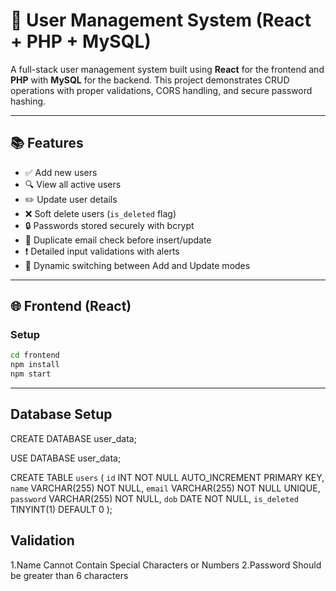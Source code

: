 # 👥 User Management System (React + PHP + MySQL)
A full-stack user management system built using **React** for the frontend and **PHP** with **MySQL** for the backend. This project demonstrates CRUD operations with proper validations, CORS handling, and secure password hashing.

---

## 📚 Features

- ✅ Add new users
- 🔍 View all active users
- ✏️ Update user details
- ❌ Soft delete users (`is_deleted` flag)
- 🔒 Passwords stored securely with bcrypt
- 📧 Duplicate email check before insert/update
- ❗ Detailed input validations with alerts
- 🔁 Dynamic switching between Add and Update modes

--- 

## 🌐 Frontend (React)

### Setup

```bash
cd frontend
npm install
npm start
```
---
## Database Setup
CREATE DATABASE user_data;

USE DATABASE user_data;

CREATE TABLE `users` (
  `id` INT NOT NULL AUTO_INCREMENT PRIMARY KEY,
  `name` VARCHAR(255) NOT NULL,
  `email` VARCHAR(255) NOT NULL UNIQUE,
  `password` VARCHAR(255) NOT NULL,
  `dob` DATE NOT NULL,
  `is_deleted` TINYINT(1) DEFAULT 0
);

## Validation
1.Name Cannot Contain Special Characters or Numbers
2.Password Should be greater than 6 characters
